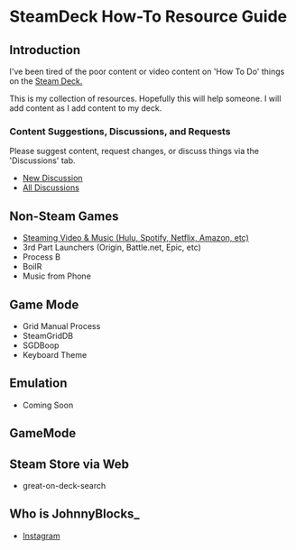 # SteamDeck How-To Resource Guide

## Introduction
I've been tired of the poor content or video content on 'How To Do' things on the [Steam Deck.](https://store.steampowered.com/steamdeck)

This is my collection of resources.  Hopefully this will help someone.
I will add content as I add content to my deck.  

### Content Suggestions, Discussions, and Requests
Please suggest content, request changes, or discuss things via the 'Discussions' tab.  
- [New Discussion](https://github.com/JohnnyBlocks/SteamDeck/discussions/new)
- [All Discussions](https://github.com/JohnnyBlocks/SteamDeck/discussions)

## Non-Steam Games
- [Steaming Video & Music (Hulu, Spotify, Netflix, Amazon, etc)](streaming.md)
- 3rd Part Launchers (Origin, Battle.net, Epic, etc)
- Process B
- BoilR
- Music from Phone

## Game Mode
- Grid Manual Process
- SteamGridDB
- SGDBoop
- Keyboard Theme

## Emulation
- Coming Soon

## GameMode 

## Steam Store via Web
- great-on-deck-search 

## Who is JohnnyBlocks_
- [Instagram](https://instagram.com/JohnnyBlocks_)
